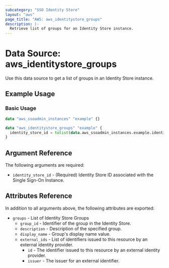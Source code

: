 ```yaml
---
subcategory: "SSO Identity Store"
layout: "aws"
page_title: "AWS: aws_identitystore_groups"
description: |-
  Retrieve list of groups for an Identity Store instance.
---
```


# Data Source: aws_identitystore_groups

Use this data source to get a list of groups in an Identity Store instance.

## Example Usage

### Basic Usage

```terraform
data "aws_ssoadmin_instances" "example" {}

data "aws_identitystore_groups" "example" {
  identity_store_id = tolist(data.aws_ssoadmin_instances.example.identity_store_ids)[0]
}
```

## Argument Reference

The following arguments are required:

* `identity_store_id` - (Required) Identity Store ID associated with the Single Sign-On Instance.

## Attributes Reference

In addition to all arguments above, the following attributes are exported:

* `groups` - List of Identity Store Groups
    * `group_id` - Identifier of the group in the Identity Store.
    * `description` - Description of the specified group.
    * `display_name` - Group's display name value.
    * `external_ids` - List of identifiers issued to this resource by an external identity provider.
        * `id` - The identifier issued to this resource by an external identity provider.
        * `issuer` - The issuer for an external identifier.
